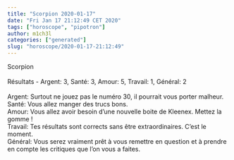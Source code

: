 ```yaml
---
title: "Scorpion 2020-01-17"
date: "Fri Jan 17 21:12:49 CET 2020"
tags: ["horoscope", "pipotron"]
author: m1ch3l
categories: ["generated"]
slug: "horoscope/2020-01-17-21:12:49"
---
```


Scorpion<br>
<br>
Résultats - Argent: 3, Santé: 3, Amour: 5, Travail: 1, Général: 2<br>
<br>
Argent:  Surtout ne jouez pas le numéro 30, il pourrait vous porter malheur. <br>
Santé:   Vous allez manger des trucs bons. <br>
Amour:   Vous allez avoir besoin d’une nouvelle boite de Kleenex. Mettez la gomme !<br>
Travail: Tes résultats sont corrects sans être extraordinaires. C’est le moment.<br>
Général: Vous serez vraiment prêt à vous remettre en question et à prendre en compte les critiques que l’on vous a faites.<br>
